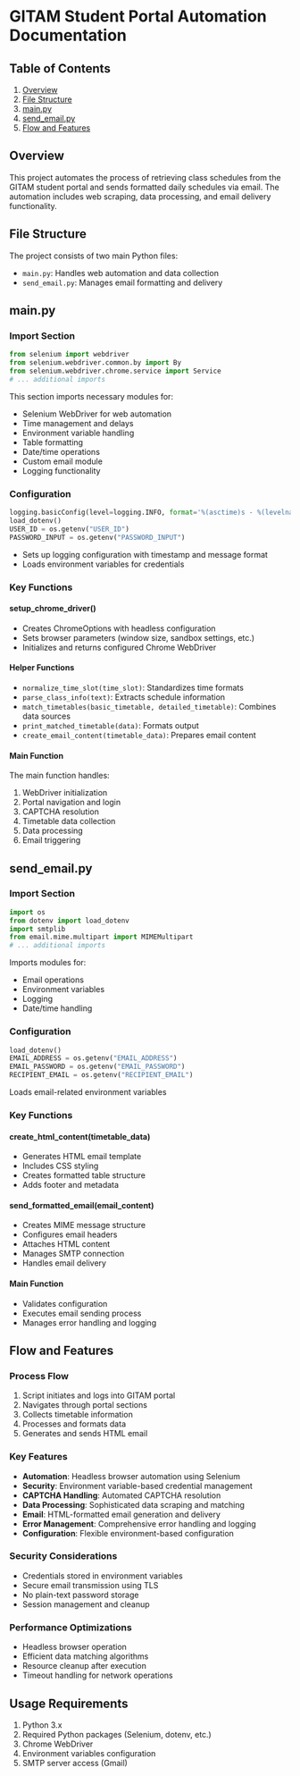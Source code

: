 # GITAM Student Portal Automation Documentation

## Table of Contents
1. [Overview](#overview)
2. [File Structure](#file-structure)
3. [main.py](#mainpy)
4. [send_email.py](#send_emailpy)
5. [Flow and Features](#flow-and-features)

## Overview
This project automates the process of retrieving class schedules from the GITAM student portal and sends formatted daily schedules via email. The automation includes web scraping, data processing, and email delivery functionality.

## File Structure
The project consists of two main Python files:
- `main.py`: Handles web automation and data collection
- `send_email.py`: Manages email formatting and delivery

## main.py

### Import Section
```python
from selenium import webdriver
from selenium.webdriver.common.by import By
from selenium.webdriver.chrome.service import Service
# ... additional imports
```
This section imports necessary modules for:
- Selenium WebDriver for web automation
- Time management and delays
- Environment variable handling
- Table formatting
- Date/time operations
- Custom email module
- Logging functionality

### Configuration
```python
logging.basicConfig(level=logging.INFO, format='%(asctime)s - %(levelname)s - %(message)s')
load_dotenv()
USER_ID = os.getenv("USER_ID")
PASSWORD_INPUT = os.getenv("PASSWORD_INPUT")
```
- Sets up logging configuration with timestamp and message format
- Loads environment variables for credentials

### Key Functions

#### setup_chrome_driver()
- Creates ChromeOptions with headless configuration
- Sets browser parameters (window size, sandbox settings, etc.)
- Initializes and returns configured Chrome WebDriver

#### Helper Functions
- `normalize_time_slot(time_slot)`: Standardizes time formats
- `parse_class_info(text)`: Extracts schedule information
- `match_timetables(basic_timetable, detailed_timetable)`: Combines data sources
- `print_matched_timetable(data)`: Formats output
- `create_email_content(timetable_data)`: Prepares email content

#### Main Function
The main function handles:
1. WebDriver initialization
2. Portal navigation and login
3. CAPTCHA resolution
4. Timetable data collection
5. Data processing
6. Email triggering

## send_email.py

### Import Section
```python
import os
from dotenv import load_dotenv
import smtplib
from email.mime.multipart import MIMEMultipart
# ... additional imports
```
Imports modules for:
- Email operations
- Environment variables
- Logging
- Date/time handling

### Configuration
```python
load_dotenv()
EMAIL_ADDRESS = os.getenv("EMAIL_ADDRESS")
EMAIL_PASSWORD = os.getenv("EMAIL_PASSWORD")
RECIPIENT_EMAIL = os.getenv("RECIPIENT_EMAIL")
```
Loads email-related environment variables

### Key Functions

#### create_html_content(timetable_data)
- Generates HTML email template
- Includes CSS styling
- Creates formatted table structure
- Adds footer and metadata

#### send_formatted_email(email_content)
- Creates MIME message structure
- Configures email headers
- Attaches HTML content
- Manages SMTP connection
- Handles email delivery

#### Main Function
- Validates configuration
- Executes email sending process
- Manages error handling and logging

## Flow and Features

### Process Flow
1. Script initiates and logs into GITAM portal
2. Navigates through portal sections
3. Collects timetable information
4. Processes and formats data
5. Generates and sends HTML email

### Key Features
- **Automation**: Headless browser automation using Selenium
- **Security**: Environment variable-based credential management
- **CAPTCHA Handling**: Automated CAPTCHA resolution
- **Data Processing**: Sophisticated data scraping and matching
- **Email**: HTML-formatted email generation and delivery
- **Error Management**: Comprehensive error handling and logging
- **Configuration**: Flexible environment-based configuration

### Security Considerations
- Credentials stored in environment variables
- Secure email transmission using TLS
- No plain-text password storage
- Session management and cleanup

### Performance Optimizations
- Headless browser operation
- Efficient data matching algorithms
- Resource cleanup after execution
- Timeout handling for network operations

## Usage Requirements
1. Python 3.x
2. Required Python packages (Selenium, dotenv, etc.)
3. Chrome WebDriver
4. Environment variables configuration
5. SMTP server access (Gmail)
